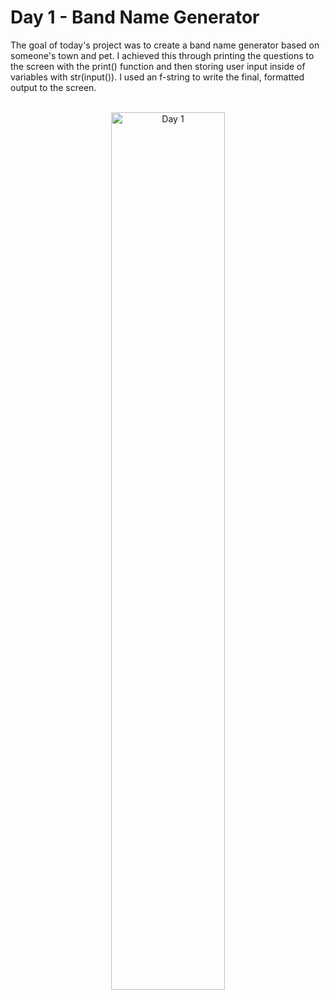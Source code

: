 <h1>Day 1 - Band Name Generator</h1>
The goal of today's project was to create a band name generator based on someone's town and pet. I achieved this through printing the questions to the screen with the print() function and then storing user input inside of variables with str(input()). I used an f-string to write the final, formatted output to the screen.
<br />
<br />
<p align="center">
<img src="https://i.imgur.com/znV1eYW.png" height="60%" width="60%" alt="Day 1"/>
</p>
